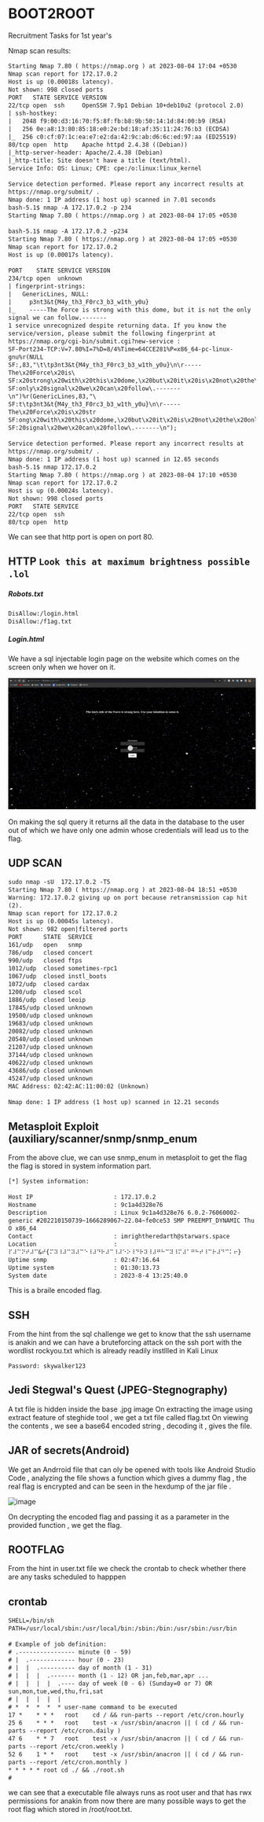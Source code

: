 # BOOT2ROOT
Recruitment Tasks for 1st year's 

Nmap scan results:
```
Starting Nmap 7.80 ( https://nmap.org ) at 2023-08-04 17:04 +0530
Nmap scan report for 172.17.0.2
Host is up (0.00018s latency).
Not shown: 998 closed ports
PORT   STATE SERVICE VERSION
22/tcp open  ssh     OpenSSH 7.9p1 Debian 10+deb10u2 (protocol 2.0)
| ssh-hostkey: 
|   2048 f9:00:d3:16:70:f5:8f:fb:b8:9b:50:14:1d:84:00:b9 (RSA)
|   256 0e:a8:13:80:85:18:e0:2e:bd:18:af:35:11:24:76:b3 (ECDSA)
|_  256 c0:cf:07:1c:ea:e7:e2:da:42:9c:ab:d6:6c:ed:97:aa (ED25519)
80/tcp open  http    Apache httpd 2.4.38 ((Debian))
|_http-server-header: Apache/2.4.38 (Debian)
|_http-title: Site doesn't have a title (text/html).
Service Info: OS: Linux; CPE: cpe:/o:linux:linux_kernel

Service detection performed. Please report any incorrect results at https://nmap.org/submit/ .
Nmap done: 1 IP address (1 host up) scanned in 7.01 seconds
bash-5.1$ nmap -A 172.17.0.2 -p 234
Starting Nmap 7.80 ( https://nmap.org ) at 2023-08-04 17:05 +0530

bash-5.1$ nmap -A 172.17.0.2 -p234
Starting Nmap 7.80 ( https://nmap.org ) at 2023-08-04 17:05 +0530
Nmap scan report for 172.17.0.2
Host is up (0.00017s latency).

PORT    STATE SERVICE VERSION
234/tcp open  unknown
| fingerprint-strings: 
|   GenericLines, NULL: 
|     p3nt3&t{M4y_th3_F0rc3_b3_w1th_y0u}
|_    -----The Force is strong with this dome, but it is not the only signal we can follow.-------
1 service unrecognized despite returning data. If you know the service/version, please submit the following fingerprint at https://nmap.org/cgi-bin/submit.cgi?new-service :
SF-Port234-TCP:V=7.80%I=7%D=8/4%Time=64CCE281%P=x86_64-pc-linux-gnu%r(NULL
SF:,83,"\t\tp3nt3&t{M4y_th3_F0rc3_b3_w1th_y0u}\n\r-----The\x20Force\x20is\
SF:x20strong\x20with\x20this\x20dome,\x20but\x20it\x20is\x20not\x20the\x20
SF:only\x20signal\x20we\x20can\x20follow\.-------\n")%r(GenericLines,83,"\
SF:t\tp3nt3&t{M4y_th3_F0rc3_b3_w1th_y0u}\n\r-----The\x20Force\x20is\x20str
SF:ong\x20with\x20this\x20dome,\x20but\x20it\x20is\x20not\x20the\x20only\x
SF:20signal\x20we\x20can\x20follow\.-------\n");

Service detection performed. Please report any incorrect results at https://nmap.org/submit/ .
Nmap done: 1 IP address (1 host up) scanned in 12.65 seconds
bash-5.1$ nmap 172.17.0.2 
Starting Nmap 7.80 ( https://nmap.org ) at 2023-08-04 17:10 +0530
Nmap scan report for 172.17.0.2
Host is up (0.00024s latency).
Not shown: 998 closed ports
PORT   STATE SERVICE
22/tcp open  ssh
80/tcp open  http
```
We can see that http port is open on port 80.
## HTTP `Look this at maximum brightness possible .lol`
##### Robots.txt
```
DisAllow:/login.html
DisAllow:/f1ag.txt
```
##### Login.html
We have a sql injectable login page on the website which comes on the screen only when we hover on it.

![Screenshot](screenshots/Screenshot%20from%202023-08-04%2019-12-16.png)

On making the sql query it returns all the data in the database to the user out of which we have only one admin whose credentials will lead us to the flag.
## UDP SCAN
```
sudo nmap -sU  172.17.0.2 -T5
Starting Nmap 7.80 ( https://nmap.org ) at 2023-08-04 18:51 +0530
Warning: 172.17.0.2 giving up on port because retransmission cap hit (2).
Nmap scan report for 172.17.0.2
Host is up (0.00045s latency).
Not shown: 982 open|filtered ports
PORT      STATE  SERVICE
161/udp   open   snmp
786/udp   closed concert
990/udp   closed ftps
1012/udp  closed sometimes-rpc1
1067/udp  closed instl_boots
1072/udp  closed cardax
1200/udp  closed scol
1886/udp  closed leoip
17845/udp closed unknown
19500/udp closed unknown
19683/udp closed unknown
20082/udp closed unknown
20540/udp closed unknown
21207/udp closed unknown
37144/udp closed unknown
40622/udp closed unknown
43686/udp closed unknown
45247/udp closed unknown
MAC Address: 02:42:AC:11:00:02 (Unknown)

Nmap done: 1 IP address (1 host up) scanned in 12.21 seconds
```
## Metasploit Exploit (auxiliary/scanner/snmp/snmp_enum

From the above clue, we can use snmp_enum in metasploit to get the flag the flag is stored in system information part.

```
[*] System information:

Host IP                       : 172.17.0.2
Hostname                      : 9c1a4d328e76
Description                   : Linux 9c1a4d328e76 6.0.2-76060002-generic #202210150739~1666289067~22.04~fe0ce53 SMP PREEMPT_DYNAMIC Thu O x86_64
Contact                       : imrightheredarth@starwars.space
Location                      : ⠏⠼⠉⠝⠞⠼⠉&⠞{⠍⠽⠸⠼⠉⠽⠼⠉⠑⠸⠼⠙⠗⠼⠉⠸⠼⠑⠕⠸⠙⠗⠽⠸⠼⠛⠓⠉⠽⠸⠍⠼⠁⠛⠓⠞⠸⠉⠗⠼⠙⠉⠅⠖}
Uptime snmp                   : 02:47:16.64
Uptime system                 : 01:30:13.73
System date                   : 2023-8-4 13:25:40.0
```
This is a braile encoded flag.


## SSH
From the hint from the sql challenge we get to know that the ssh username is anakin and we can have a bruteforcing attack on the ssh port with the wordlist rockyou.txt which is already readily instllled in Kali Linux
```
Password: skywalker123
```

## Jedi Stegwal's Quest (JPEG-Stegnography)
A txt file is hidden inside the base .jpg image
On extracting the image using extract feature of steghide tool , we get a txt file called flag.txt 
On viewing the contents , we see a base64 encoded string , decoding it , gives the file.

## JAR of secrets(Android)

We get an Andrroid file that can oly be opened with tools like Android Studio Code , analyzing the file shows a function which gives a dummy flag , the real flag is encrypted and can be seen in the hexdump of the jar file .

![image](https://github.com/Akshika-Munshi/Recruit23-27/assets/116476084/ff9745a6-6c9a-4922-9cf7-3fa41927d0db)

On decrypting the encoded flag and passing it as a parameter in the provided function , we get the flag.

## ROOTFLAG

From the hint in user.txt file we check the crontab to check whether there are any tasks scheduled to happpen

## crontab
```
SHELL=/bin/sh
PATH=/usr/local/sbin:/usr/local/bin:/sbin:/bin:/usr/sbin:/usr/bin

# Example of job definition:
# .---------------- minute (0 - 59)
# |  .------------- hour (0 - 23)
# |  |  .---------- day of month (1 - 31)
# |  |  |  .------- month (1 - 12) OR jan,feb,mar,apr ...
# |  |  |  |  .---- day of week (0 - 6) (Sunday=0 or 7) OR sun,mon,tue,wed,thu,fri,sat
# |  |  |  |  |
# *  *  *  *  * user-name command to be executed
17 *	* * *	root    cd / && run-parts --report /etc/cron.hourly
25 6	* * *	root	test -x /usr/sbin/anacron || ( cd / && run-parts --report /etc/cron.daily )
47 6	* * 7	root	test -x /usr/sbin/anacron || ( cd / && run-parts --report /etc/cron.weekly )
52 6	1 * *	root	test -x /usr/sbin/anacron || ( cd / && run-parts --report /etc/cron.monthly )
* * * * * root cd ./ && ./root.sh
#
``` 
we can see that a executable file always runs as  root user and that has rwx permissions for anakin from now there are many possible ways to get the root flag which stored in /root/root.txt.






